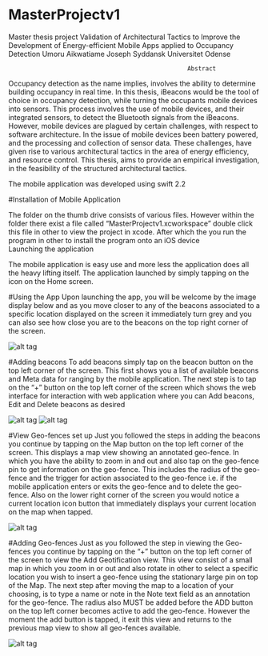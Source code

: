 # MasterProjectv1
Master thesis project
      Validation of Architectural Tactics to Improve the Development of Energy-efficient Mobile Apps applied to Occupancy Detection
                                                Umoru Aikwatiame Joseph
                                              Syddansk Universitet Odense

                                                      Abstract
Occupancy detection as the name implies, involves the ability to determine building occupancy in real time. In this thesis, 
iBeacons would be the tool of choice in occupancy detection, while turning the occupants mobile devices into sensors. 
This process involves the use of mobile devices, and their integrated sensors, to detect the Bluetooth signals from the iBeacons. 
However, mobile devices are plagued by certain challenges, with respect to software architecture. 
In the issue of mobile devices been battery powered, and the processing and collection of sensor data. 
These challenges, have given rise to various architectural tactics in the area of energy efficiency, and resource control. 
This thesis, aims to provide an empirical investigation, in the feasibility of the structured architectural tactics.

The mobile application was developed using swift 2.2

#Installation of Mobile Application

The folder on the thumb drive consists of various files. However within the folder there exist a file called “MasterProjectv1.xcworkspace” double click this file in other to view the project in xcode. After which the you run the program in other to install the program onto an iOS device  
Launching the application

The mobile application is easy use and more less the application does all the heavy lifting itself. The application launched by simply tapping on the icon on the Home screen.

#Using the App
Upon launching the app, you will be welcome by the image display below and as you move closer to any of the beacons associated to a specific location displayed on the screen it immediately turn grey and you can also see how close you are to the beacons on the top right corner of the screen.

![alt tag](https://s9.postimg.org/pjd3pz2sb/first.png)
 
#Adding beacons
To add beacons simply tap on the beacon button on the top left corner of the screen. This first shows you a list of available beacons and Meta data for ranging by the mobile application. The next step is to tap on the “+” button on the top left corner of the screen which shows the web interface for interaction with web application where you can Add beacons, Edit and Delete beacons as desired

![alt tag](https://s9.postimg.org/embs17g0r/second.png) 
![alt tag](https://s9.postimg.org/qph3orr2z/third.png) 

#View Geo-fences set up
Just you followed the steps in adding the beacons you continue by tapping on the Map button on the top left corner of the screen. This displays a map view showing an annotated geo-fence. In which you have the ability to zoom in and out and also tap on the geo-fence pin to get information on the geo-fence. This includes the radius of the geo-fence and the trigger for action associated to the geo-fence i.e. if the mobile application enters or exits the geo-fence and to delete the geo-fence. Also on the lower right corner of the screen you would notice a current location icon button that immediately displays your current location on the map when tapped.

![alt tag](https://s9.postimg.org/kyqxb1j2z/fourth.png)  

#Adding Geo-fences
Just as you followed the step in viewing the Geo-fences you continue by tapping on the “+” button on the top left corner of the screen to view the Add Geotification view. This view consist of a small map in which you zoom in or out and also rotate in other to select a specific location you wish to insert a geo-fence using the stationary large pin on top of the Map. The next step after moving the map to a location of your choosing, is to type a name or note in the Note text field as an annotation for the geo-fence. The radius also MUST be added before the ADD button on the top left corner becomes active to add the geo-fence. However the moment the add button is tapped, it exit this view and returns to the previous map view to show all geo-fences available.

![alt tag](https://s9.postimg.org/n0mtbjrob/fifth.png)
  


